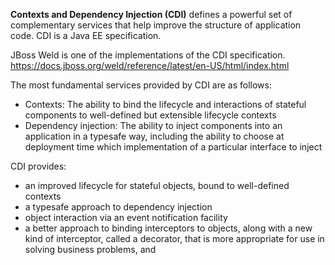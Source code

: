 **Contexts and Dependency Injection (CDI)** defines a powerful set of complementary services that help improve the structure 
of application code. CDI is a Java EE specification.

JBoss Weld is one of the implementations of the CDI specification. 
https://docs.jboss.org/weld/reference/latest/en-US/html/index.html

The most fundamental services provided by CDI are as follows:

* Contexts: The ability to bind the lifecycle and interactions of stateful components to 
well-defined but extensible lifecycle contexts
* Dependency injection: The ability to inject components into an application in a typesafe way, 
including the ability to choose at deployment time which implementation of a particular interface to inject

CDI provides:

* an improved lifecycle for stateful objects, bound to well-defined contexts
* a typesafe approach to dependency injection
* object interaction via an event notification facility
* a better approach to binding interceptors to objects, along with a new kind of interceptor,
    called a decorator, that is more appropriate for use in solving business problems, and 
